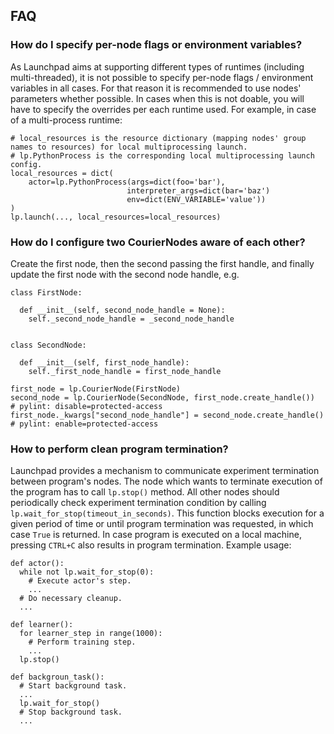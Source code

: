 ## FAQ

### How do I specify per-node flags or environment variables?

As Launchpad aims at supporting different types of runtimes (including
multi-threaded), it is not possible to specify per-node flags / environment
variables in all cases. For that reason it is recommended to use nodes'
parameters whether possible. In cases when this is not doable, you will have to
specify the overrides per each runtime used. For example, in case of a
multi-process runtime:

```
# local_resources is the resource dictionary (mapping nodes' group names to resources) for local multiprocessing launch.
# lp.PythonProcess is the corresponding local multiprocessing launch config.
local_resources = dict(
    actor=lp.PythonProcess(args=dict(foo='bar'),
                          interpreter_args=dict(bar='baz')
                          env=dict(ENV_VARIABLE='value'))
)
lp.launch(..., local_resources=local_resources)
```

### How do I configure two CourierNodes aware of each other?

Create the first node, then the second passing the first handle, and finally
update the first node with the second node handle, e.g.

```
class FirstNode:

  def __init__(self, second_node_handle = None):
    self._second_node_handle = _second_node_handle


class SecondNode:

  def __init__(self, first_node_handle):
    self._first_node_handle = first_node_handle

first_node = lp.CourierNode(FirstNode)
second_node = lp.CourierNode(SecondNode, first_node.create_handle())
# pylint: disable=protected-access
first_node._kwargs["second_node_handle"] = second_node.create_handle()
# pylint: enable=protected-access
```

### How to perform clean program termination?

Launchpad provides a mechanism to communicate experiment termination between
program's nodes. The node which wants to terminate execution of the program has
to call `lp.stop()` method. All other nodes should periodically check experiment
termination condition by calling `lp.wait_for_stop(timeout_in_seconds)`. This
function blocks execution for a given period of time or until program
termination was requested, in which case `True` is returned. In case program is
executed on a local machine, pressing `CTRL+C` also results in program
termination. Example usage:

```
def actor():
  while not lp.wait_for_stop(0):
    # Execute actor's step.
    ...
  # Do necessary cleanup.
  ...

def learner():
  for learner_step in range(1000):
    # Perform training step.
    ...
  lp.stop()

def backgroun_task():
  # Start background task.
  ...
  lp.wait_for_stop()
  # Stop background task.
  ...
```
